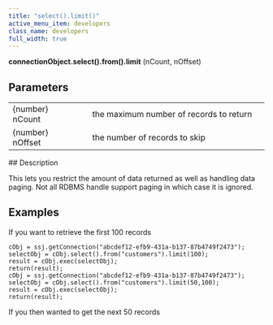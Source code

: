 ```yaml
---
title: "select().limit()"
active_menu_item: developers
class_name: developers
full_width: true
---
```



**connectionObject.select().from().limit** (nCount, nOffset)

## Parameters

<table>
<tr>
<td width="181">
{number} nCount

</td>
<td width="18">
</td>
<td width="681">
the maximum number of records to return

</td>
</tr>
<tr>
<td width="181">
{number} nOffset

</td>
<td width="18">
</td>
<td width="681">
the number of records to skip

</td>
</tr>
</table>
## Description

This lets you restrict the amount of data returned as well as handling data paging. Not all RDBMS handle support paging in which case it is ignored.

## Examples

If you want to retrieve the first 100 records

    cObj = ssj.getConnection("abcdef12-efb9-431a-b137-87b4749f2473");
    selectObj = cObj.select().from("customers").limit(100);
    result = cObj.exec(selectObj);
    return(result);
    cObj = ssj.getConnection("abcdef12-efb9-431a-b137-87b4749f2473");
    selectObj = cObj.select().from("customers").limit(50,100);
    result = cObj.exec(selectObj);
    return(result);
   

If you then wanted to get the next 50 records

